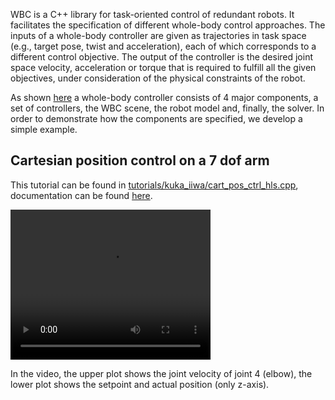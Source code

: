 WBC is a C++ library for task-oriented control of redundant robots. It facilitates the specification of different whole-body control approaches. The inputs of a whole-body controller are given as trajectories in task space (e.g., target pose, twist and acceleration), each of which corresponds to a different control objective. The output of the controller is the desired joint space velocity, acceleration or torque that is required to fulfill all the given objectives, under consideration of the physical constraints of the robot.

As shown [here](https://git.hb.dfki.de/dfki-control/wbc/documentation/-/wikis/WBC%20Library) a whole-body controller consists of 4 major components, a set of controllers, the WBC scene, the  robot model and, finally, the solver. In order to demonstrate how the components are specified, we develop a simple example.

## Cartesian position control on a 7 dof arm

This tutorial can be found in [tutorials/kuka_iiwa/cart_pos_ctrl_hls.cpp](https://github.com/ARC-OPT/wbc/blob/master/tutorials/kuka_iiwa/cart_pos_ctrl_hls.cpp), documentation can be found [here](http://bob.dfki.uni-bremen.de/apis/dfki-control/wbc/wbc/cart__pos__ctrl__hls_8cpp.html).

<video width="320" height="240" controls>
<source type="video/mp4" src="https://user-images.githubusercontent.com/8993546/156830602-4d27c4c4-bf54-44e4-8432-ea057b2a199a.mp4"/>
</video>


In the video, the upper plot shows the joint velocity of joint 4 (elbow), the lower plot shows the setpoint and actual position (only z-axis).
